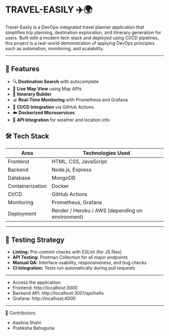 # TRAVEL-EASILY ✈️🌍
Travel-Easily is a DevOps-integrated travel planner application that simplifies trip planning, destination exploration, and itinerary generation for users. Built with a modern tech stack and deployed using CI/CD pipelines, this project is a real-world demonstration of applying DevOps principles such as automation, monitoring, and scalability.

---
## 🌟 Features

- 🔍 **Destination Search** with autocomplete
- 📍 **Live Map View** using Map APIs
- 📅 **Itinerary Builder**
- 📊 **Real-Time Monitoring** with Prometheus and Grafana
- 🔁 **CI/CD Integration** via GitHub Actions
- ☁️ **Dockerized Microservices**
- 📡 **API Integration** for weather and location info

## 🛠️ Tech Stack

| Area               | Technologies Used                                |
|--------------------|--------------------------------------------------|
| Frontend           | HTML, CSS, JavaScript                            |
| Backend            | Node.js, Express                                 |
| Database           | MongoDB                                          |
| Containerization   | Docker                                           |
| CI/CD              | GitHub Actions                                   |
| Monitoring         | Prometheus, Grafana                              |
| Deployment         | Render / Heroku / AWS (depending on environment) |

---
## 🧪 Testing Strategy

- **Linting:** Pre-commit checks with ESLint (for JS files)
- **API Testing:** Postman Collection for all major endpoints
- **Manual QA:** Interface usability, responsiveness, and bug checks
- **CI Integration:** Tests run automatically during pull requests
---
- Access the application:
- Frontend: http://localhost:3000
- Backend API: http://localhost:3001/api/hello
- Grafana: http://localhost:4000


---
🤝 Contributors
- Aashna Shahi
- Pratiksha Bahuguna
